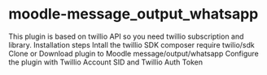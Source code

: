 # moodle-message_output_whatsapp
This plugin is based on twillio API so you need twillio subscription and library.
Installation steps
Intall the twillio SDK composer require twilio/sdk
Clone or Download plugin to Moodle message/output/whatsapp
Configure the plugin with Twillio Account SID and Twillio Auth Token



